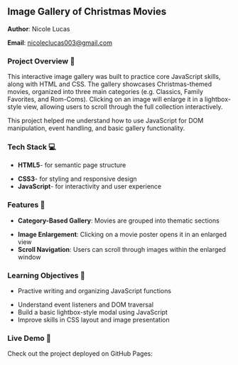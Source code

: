 ## Image Gallery of Christmas Movies 
**Author**: Nicole Lucas 

**Email**: nicoleclucas003@gmail.com 

### Project Overview :round_pushpin:
This interactive image gallery was built to practice core JavaScript skills, along with HTML and CSS. The gallery showcases Christmas-themed movies, organized into three main categories (e.g. Classics, Family Favorites, and Rom-Coms). Clicking on an image will enlarge it in a lightbox-style view, allowing users to scroll through the full collection interactively.

This project helped me understand how to use JavaScript for DOM manipulation, event handling, and basic gallery functionality.

### Tech Stack :computer:
* **HTML5**- for semantic page structure
- **CSS3**- for styling and responsive design
- **JavaScript**- for interactivity and user experience

### Features :wrench:
* **Category-Based Gallery**: Movies are grouped into thematic sections
- **Image Enlargement**: Clicking on a movie poster opens it in an enlarged view
- **Scroll Navigation**: Users can scroll through images within the enlarged window

### Learning Objectives :brain: 
 * Practive writing and organizing JavaScript functions
- Understand event listeners and DOM traversal
- Build a basic lightbox-style modal using JavaScript
- Improve skills in CSS layout and image presentation

### Live Demo :rocket: 
Check out the project deployed on GitHub Pages: 


